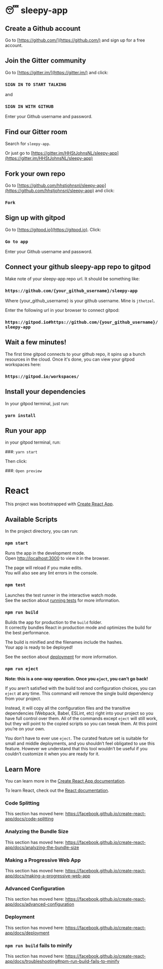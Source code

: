 # 😴 sleepy-app

## Create a Github account

Go to [https://github.com/](https://github.com/) and sign up for a free account.

## Join the Gitter community

Go to [https://gitter.im/](https://gitter.im/) and click:

### `SIGN IN TO START TALKING`

and

### `SIGN IN WITH GITHUB`

Enter your Github username and password.

## Find our Gitter room

Search for `sleepy-app`.

Or just go to [https://gitter.im/HHStJohnsNL/sleepy-app](https://gitter.im/HHStJohnsNL/sleepy-app)

## Fork your own repo

Go to [https://github.com/hhstjohnsnl/sleepy-app](https://github.com/hhstjohnsnl/sleepy-app) and click:

### `Fork`

## Sign up with gitpod

Go to [https://gitpod.io](https://gitpod.io). Click:

### `Go to app`

Enter your Github username and password.

## Connect your github sleepy-app repo to gitpod

Make note of your sleepy-app repo url. It should be something like:

### `https://github.com/{your_github_username}/sleepy-app`

Where {your_github_username} is your github username. Mine is `jthetzel`.

Enter the following url in your browser to connect gitpod:

### `https://gitpod.io#https://github.com/{your_github_username}/sleepy-app`

## Wait a few minutes!

The first time gitpod connects to your github repo, it spins up a bunch resources in the cloud.
Once it's done, you can view your gitpod workspaces here:

### `https://gitpod.io/workspaces/`

## Install your dependencies

In your gitpod terminal, just run:

### `yarn install`

## Run your app

in your gitpod terminal, run:

###: `yarn start`

Then click:

###: `Open preview`

# React

This project was bootstrapped with [Create React App](https://github.com/facebook/create-react-app).

## Available Scripts

In the project directory, you can run:

### `npm start`

Runs the app in the development mode.<br>
Open [http://localhost:3000](http://localhost:3000) to view it in the browser.

The page will reload if you make edits.<br>
You will also see any lint errors in the console.

### `npm test`

Launches the test runner in the interactive watch mode.<br>
See the section about [running tests](https://facebook.github.io/create-react-app/docs/running-tests) for more information.

### `npm run build`

Builds the app for production to the `build` folder.<br>
It correctly bundles React in production mode and optimizes the build for the best performance.

The build is minified and the filenames include the hashes.<br>
Your app is ready to be deployed!

See the section about [deployment](https://facebook.github.io/create-react-app/docs/deployment) for more information.

### `npm run eject`

**Note: this is a one-way operation. Once you `eject`, you can’t go back!**

If you aren’t satisfied with the build tool and configuration choices, you can `eject` at any time. This command will remove the single build dependency from your project.

Instead, it will copy all the configuration files and the transitive dependencies (Webpack, Babel, ESLint, etc) right into your project so you have full control over them. All of the commands except `eject` will still work, but they will point to the copied scripts so you can tweak them. At this point you’re on your own.

You don’t have to ever use `eject`. The curated feature set is suitable for small and middle deployments, and you shouldn’t feel obligated to use this feature. However we understand that this tool wouldn’t be useful if you couldn’t customize it when you are ready for it.

## Learn More

You can learn more in the [Create React App documentation](https://facebook.github.io/create-react-app/docs/getting-started).

To learn React, check out the [React documentation](https://reactjs.org/).

### Code Splitting

This section has moved here: https://facebook.github.io/create-react-app/docs/code-splitting

### Analyzing the Bundle Size

This section has moved here: https://facebook.github.io/create-react-app/docs/analyzing-the-bundle-size

### Making a Progressive Web App

This section has moved here: https://facebook.github.io/create-react-app/docs/making-a-progressive-web-app

### Advanced Configuration

This section has moved here: https://facebook.github.io/create-react-app/docs/advanced-configuration

### Deployment

This section has moved here: https://facebook.github.io/create-react-app/docs/deployment

### `npm run build` fails to minify

This section has moved here: https://facebook.github.io/create-react-app/docs/troubleshooting#npm-run-build-fails-to-minify
